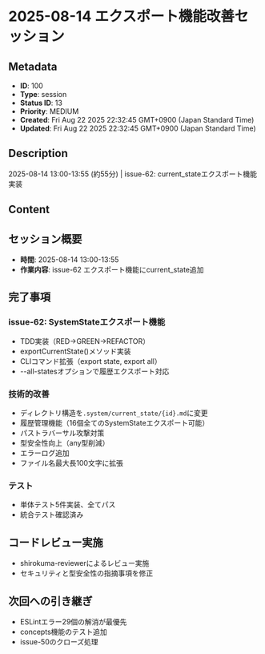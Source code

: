 # 2025-08-14 エクスポート機能改善セッション

## Metadata

- **ID**: 100
- **Type**: session
- **Status ID**: 13
- **Priority**: MEDIUM
- **Created**: Fri Aug 22 2025 22:32:45 GMT+0900 (Japan Standard Time)
- **Updated**: Fri Aug 22 2025 22:32:45 GMT+0900 (Japan Standard Time)

## Description

2025-08-14 13:00-13:55 (約55分) | issue-62: current_stateエクスポート機能実装

## Content

## セッション概要
- **時間**: 2025-08-14 13:00-13:55
- **作業内容**: issue-62 エクスポート機能にcurrent_state追加

## 完了事項

### issue-62: SystemStateエクスポート機能
- TDD実装（RED→GREEN→REFACTOR）
- exportCurrentState()メソッド実装
- CLIコマンド拡張（export state, export all）
- --all-statesオプションで履歴エクスポート対応

### 技術的改善
- ディレクトリ構造を`.system/current_state/{id}.md`に変更
- 履歴管理機能（16個全てのSystemStateエクスポート可能）
- パストラバーサル攻撃対策
- 型安全性向上（any型削減）
- エラーログ追加
- ファイル名最大長100文字に拡張

### テスト
- 単体テスト5件実装、全てパス
- 統合テスト確認済み

## コードレビュー実施
- shirokuma-reviewerによるレビュー実施
- セキュリティと型安全性の指摘事項を修正

## 次回への引き継ぎ
- ESLintエラー29個の解消が最優先
- concepts機能のテスト追加
- issue-50のクローズ処理
